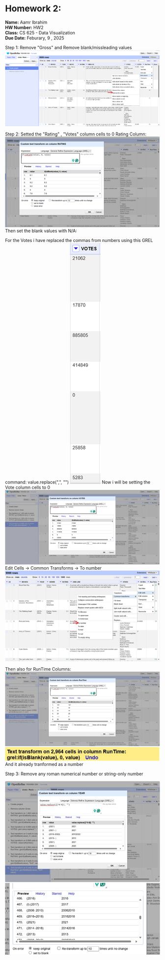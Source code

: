 # Homework 2: 
**Name:** Aamr Ibrahim  
**HW Number:** HW2  
**Class:** CS 625 - Data Visualization  
**Due Date:** Feburary, 9 , 2025


Step 1: Remove "Gross" and Remove blank/missleading values
![Step 1](image-6.png)


Step 2: Setted the "Rating" , "Votes" column cells to 0 
Rating Column:
![alt text](image-5.png)
Then set the blank values with N/A:

For the Votes i have replaced the commas from numbers using this GREL command:
value.replace(",", "")
![alt text](image-7.png)
Now i will be setting the Vote column cells to 0 
![alt text](image-8.png)
Edit Cells -> Common Transforms -> To number
![alt text](image-9.jpg)

Then also for RunTime Columns:
![alt text](image-10.jpg)
![alt text](image-11.jpg)
And it already tranformed as a number

Step 3: Remove any roman numerical number or string-only number

![alt text](image-12.jpg)
![alt text](image-13.jpg)
















